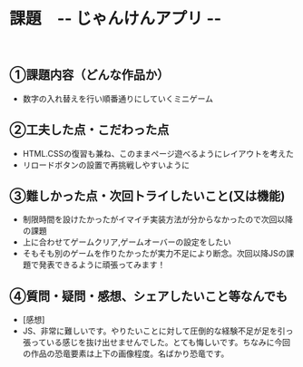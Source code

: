 # 課題　-- じゃんけんアプリ --
​
## ①課題内容（どんな作品か）
- 数字の入れ替えを行い順番通りにしていくミニゲーム
​
## ②工夫した点・こだわった点
- HTML.CSSの復習も兼ね、このままページ遊べるようにレイアウトを考えた
- リロードボタンの設置で再挑戦しやすいように
​
## ③難しかった点・次回トライしたいこと(又は機能)
- 制限時間を設けたかったがイマイチ実装方法が分からなかったので次回以降の課題
- 上に合わせてゲームクリア,ゲームオーバーの設定をしたい
- そもそも別のゲームを作りたかったが実力不足により断念。次回以降JSの課題で発表できるように頑張ってみます！
​
## ④質問・疑問・感想、シェアしたいこと等なんでも
- [感想]
- JS、非常に難しいです。やりたいことに対して圧倒的な経験不足が足を引っ張っている感じを抜け出せませんでした。とても悔しいです。ちなみに今回の作品の恐竜要素は上下の画像程度。名ばかり恐竜です。